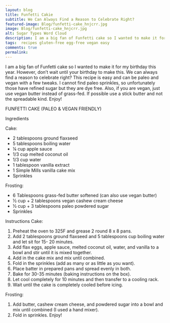 ```yaml
---
layout: blog
title: Funfetti Cakie
subtitle: We Can Always Find a Reason to Celebrate Right?
featured-image: Blog/funfetti-cake_hnjcrr.jpg
image: Blog/funfetti-cake_hnjcrr.jpg
alt: Sugar Types Word Cloud
description: I am a big fan of Funfetti cake so I wanted to make it for my birthday this year. However, don’t wait until your birthday to make this. We can always find a reason to celebrate right? This recipe is easy and can be paleo and vegan with a few tweaks. I cannot find paleo sprinkles, so unfortunately those have refined sugar but they are dye free.
tags:  recipes gluten-free egg-free vegan easy
comments: true
permalink:
---
```

I am a big fan of Funfetti cake so I wanted to make it for my birthday this year. However, don’t wait until your birthday to make this. We can always find a reason to celebrate right?
This recipe is easy and can be paleo and vegan with a few tweaks. I cannot find paleo sprinkles, so unfortunately those have refined sugar but they are dye free. Also, if you are vegan, just use vegan butter instead of grass-fed. If possible use a stick butter and not the spreadable kind. Enjoy!

FUNFETTI CAKE (PALEO & VEGAN FRIENDLY)

Ingredients

Cake:
* 2 tablespoons ground flaxseed
* 5 tablespoons boiling water
* ¼ cup apple sauce
* 1/3 cup melted coconut oil
* 1/3 cup water
* 1 tablespoon vanilla extract
* 1 Simple Mills vanilla cake mix
* Sprinkles

Frosting:
* 6 Tablespoons grass-fed butter softened (can also use vegan butter)
* ½ cup + 2 tablespoons vegan cashew cream cheese
* ½ cup + 3 tablespoons paleo powdered sugar
* Sprinkles

Instructions
Cake:
1. Preheat the oven to 325F and grease 2 round 8 x 8 pans.
2. Add 2 tablespoons ground flaxseed and 5 tablespoons cup boiling water and let sit for 15- 20 minutes.
3. Add flax eggs, apple sauce, melted coconut oil, water, and vanilla to a bowl and stir until it is mixed together.
4. Add in the cake mix and mix until combined.
5. Fold in the sprinkles (add as many or as little as you want).
6. Place batter in prepared pans and spread evenly in both.
7. Bake for 30-35 minutes (baking instructions on the box).
8. Let cool completely for 10 minutes and then transfer to a cooling rack.
9. Wait until the cake is completely cooled before icing.

Frosting:
1. Add butter, cashew cream cheese, and powdered sugar into a bowl and mix until combined (I used a hand mixer).
2. Fold in sprinkles. Enjoy!
